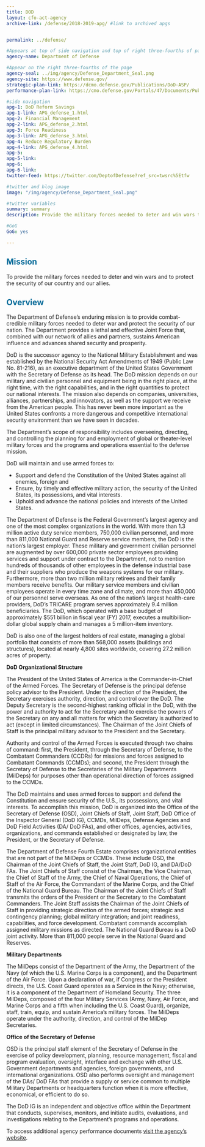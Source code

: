 ```yaml
---
title: DOD
layout: cfo-act-agency
archive-link: /defense/2018-2019-apg/ #link to archived apgs


permalink: ../defense/

#Appears at top of side navigation and top of right three-fourths of page
agency-name: Department of Defense

#Appear on the right three-fourths of the page
agency-seal: ../img/agency/Defense_Department_Seal.png
agency-site: https://www.defense.gov/
strategic-plan-link: https://dcmo.defense.gov/Publications/DoD-ASP/
performance-plan-link: https://cmo.defense.gov/Portals/47/Documents/Publications/Annual%20Performance%20Plan/FY%202020%20Annual%20Perf%20Plan%20and%20FY%202018%20Annual%20Perf%20Report.pdf?ver=2019-03-28-155655-073

#side navigation
apg-1: DoD Reform Savings
apg-1-link: APG_defense_1.html
apg-2: Financial Management
apg-2-link: APG_defense_2.html
apg-3: Force Readiness
apg-3-link: APG_defense_3.html
apg-4: Reduce Regulatory Burden
apg-4-link: APG_defense_4.html
apg-5:
apg-5-link:
apg-6:
apg-6-link:
twitter-feed: https://twitter.com/DeptofDefense?ref_src=twsrc%5Etfw

#twitter and blog image
image: "/img/agency/Defense_Department_Seal.png"

#twitter variables
summary: summary
description: Provide the military forces needed to deter and win wars to protect national security and the security of our allies.

#GoG
GoG: yes

---
```


<div class="usa-grid usa-graphic_list-row">
  <div class="usa-width-one-whole usa-media_block agency-page-section">
    <h2 style="color:#046b99;">Mission</h2>
    <p>To provide the military forces needed to deter and win wars and to protect the security of our country and our allies.</p>
  </div>
</div>

<div class="usa-grid usa-graphic_list-row">
  <div class="usa-width-one-whole usa-media_block agency-page-section">
    <h2 style="color:#046b99;">Overview</h2>
    <p>The Department of Defense&rsquo;s enduring mission is to provide combat-credible military forces needed to deter war and protect the security of our nation. The Department provides a lethal and effective Joint Force that, combined with our network of allies and partners, sustains American influence and advances shared security and prosperity.</p>
<p>DoD is the successor agency to the National Military Establishment and was established by the National Security Act Amendments of 1949 (Public Law No. 81-216), as an executive department of the United States Government with the Secretary of Defense as its head. The DoD mission depends on our military and civilian personnel and equipment being in the right place, at the right time, with the right capabilities, and in the right quantities to protect our national interests. The mission also depends on companies, universities, alliances, partnerships, and innovators, as well as the support we receive from the American people. This has never been more important as the United States confronts a more dangerous and competitive international security environment than we have seen in decades.</p>
<p>The Department&rsquo;s scope of responsibility includes overseeing, directing, and controlling the planning for and employment of global or theater-level military forces and the programs and operations essential to the defense mission. </p>
<p>DoD will maintain and use armed forces to:
</p><ul>
  <li>Support and defend the Constitution of the United States against all enemies, foreign and</li>
  <li>Ensure, by timely and effective military action, the security of the United States, its possessions, and vital interests.</li>
  <li>Uphold and advance the national policies and interests of the United States.</li>
</ul>
<p></p>
<p>The Department of Defense is the Federal Government&rsquo;s largest agency and one of the most complex organizations in the world. With more than 1.3 million active duty service members, 750,000 civilian personnel, and more than 811,000 National Guard and Reserve service members, the DoD is the nation&rsquo;s largest employer. These military and government civilian personnel are augmented by over 600,000 private sector employees providing services and support under contract to the Department, not to mention hundreds of thousands of other employees in the defense industrial base and their suppliers who produce the weapons systems for our military. Furthermore, more than two million military retirees and their family members receive benefits. Our military service members and civilian employees operate in every time zone and climate, and more than 450,000 of our personnel serve overseas. As one of the nation&rsquo;s largest health-care providers, DoD&rsquo;s TRICARE program serves approximately 9.4 million beneficiaries. The DoD, which operated with a base budget of approximately $551 billion in fiscal year (FY) 2017, executes a multibillion-dollar global supply chain and manages a 5 million-item inventory.</p>
<p> DoD is also one of the largest holders of real estate, managing a global portfolio that consists of more than 568,000 assets (buildings and structures), located at nearly 4,800 sites worldwide, covering 27.2 million acres of property.
</p>
<p><strong>DoD Organizational Structure </strong> </p>
<p> The President of the United States of America is the Commander-in-Chief of the Armed Forces. The Secretary of Defense is the principal defense policy advisor to the President. Under the direction of the President, the Secretary exercises authority, direction, and control over the DoD.  The Deputy Secretary is the second-highest ranking official in the DoD, with the power and authority to act for the Secretary and to exercise the powers of the Secretary on any and all matters for which the Secretary is authorized to act (except in limited circumstances). The Chairman of the Joint Chiefs of Staff is the principal military advisor to the President and the Secretary.</p>
<p>Authority and control of the Armed Forces is executed through two chains of command: first, the President, through the Secretary of Defense, to the Combatant Commanders (CCDRs) for missions and forces assigned to Combatant Commands (CCMDs); and second, the President through the Secretary of Defense to the Secretaries of the Military Departments (MilDeps) for purposes other than operational direction of forces assigned to the CCMDs. </p>
<p>The DoD maintains and uses armed forces to support and defend the Constitution and
ensure security of the U.S., its possessions, and vital interests. To accomplish this mission, DoD is organized into the Office of the Secretary of Defense (OSD), Joint Chiefs of Staff, Joint Staff, DoD Office of the Inspector General (DoD IG), CCMDs, MilDeps, Defense Agencies and DoD Field Activities (DA/ DoD FAs), and other offices, agencies, activities, organizations, and commands established or designated by law, the President, or the Secretary of Defense.
</p>
<p>The Department of Defense Fourth Estate comprises organizational entities that are not part of the MilDeps or CCMDs. These include OSD, the Chairman of the Joint Chiefs of Staff, the Joint Staff, DoD IG, and DA/DoD FAs. The Joint Chiefs of Staff consist of the Chairman, the Vice Chairman, the Chief of Staff of the Army, the Chief of Naval Operations, the Chief of Staff of the Air Force, the Commandant of the Marine Corps, and the Chief of the National Guard Bureau. The Chairman of the Joint Chiefs of Staff transmits the orders of the President or the Secretary to the Combatant Commanders. The Joint Staff assists the Chairman of the Joint Chiefs of Staff in providing strategic direction of the armed forces; strategic and contingency planning; global military integration; and joint readiness, capabilities, and force development. Combatant commands accomplish assigned military missions as directed. The National Guard Bureau is a DoD joint activity. More than 811,000 people serve in the National Guard and Reserves. </p>

<p><strong>Military Departments</strong></p>
<p>The MilDeps consist of the Department of the Army, the Department of the Navy (of which the U.S. Marine Corps is a component), and the Department of the Air Force. Upon a declaration of war, if Congress or the President directs, the U.S. Coast Guard operates as a Service in the Navy; otherwise, it is a component of the Department of Homeland Security. The three MilDeps, composed of the four Military Services (Army, Navy, Air Force, and Marine Corps and  a fifth when including the U.S. Coast Guard), organize, staff, train, equip, and sustain America&rsquo;s military forces. The MilDeps operate under the authority, direction, and control of the MilDep Secretaries. </p>
<p><strong>Office of the Secretary of Defense</strong></p>
<p>OSD is the principal staff element of the Secretary of Defense in the exercise of policy development, planning, resource management, fiscal and program evaluation, oversight, interface and exchange with other U.S. Government departments and agencies, foreign governments, and international organizations. OSD also performs oversight and management of the DAs/ DoD FAs that provide a supply or service common to multiple Military Departments or headquarters function when it is more effective, economical, or efficient to do so.
</p>
<p>The DoD IG is an independent and objective office within the Department that conducts, supervises, monitors, and initiate audits, evaluations, and investigations relating to the Department&rsquo;s programs and operations. </p>
  </div>
</div>

<div class="usa-grid usa-graphic_list-row">
  <div class="usa-width-one-whole usa-media_block">
    <p>To access additional agency performance documents <a href="http://dcmo.defense.gov/Publications/Annual-Performance-Plan-and-Performance-Report/" target="_blank">visit the agency’s website</a>.</p>
  </div>
</div>
